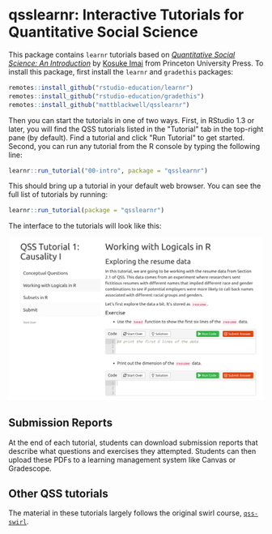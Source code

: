 # qsslearnr: Interactive Tutorials for Quantitative Social Science

This package contains `learnr` tutorials based on [*Quantitative Social Science: An Introduction*](http://qss.princeton.press/) by [Kosuke Imai](https://imai.fas.harvard.edu/) from Princeton University Press. To install this package, first install the `learnr` and `gradethis` packages:

``` r
remotes::install_github("rstudio-education/learnr")
remotes::install_github("rstudio-education/gradethis")
remotes::install_github("mattblackwell/qsslearnr")
```

Then you can start the tutorials in one of two ways. First, in RStudio 1.3 or later, you will find the QSS tutorials listed in the "Tutorial" tab in the top-right pane (by default). Find a tutorial and click "Run Tutorial" to get started. Second, you can run any tutorial from the R console by typing the following line: 

``` r
learnr::run_tutorial("00-intro", package = "qsslearnr")
```

This should bring up a tutorial in your default web browser. You can see the full list of tutorials by running:

``` r
learnr::run_tutorial(package = "qsslearnr")
```

The interface to the tutorials will look like this:

![Screenshot of qsslearnr](man/figures/qsslearnr-screenshot.png)


## Submission Reports

At the end of each tutorial, students can download submission reports that describe what questions and exercises they attempted. Students can then upload these PDFs to a learning management system like Canvas or Gradescope. 

## Other QSS tutorials

The material in these tutorials largely follows the original swirl course, [`qss-swirl`](https://github.com/kosukeimai/qss-swirl). 
